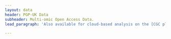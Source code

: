 ```yaml
---
layout: data
header: PGP-UK Data
subheader: Multi-omic Open Access Data.
lead_paragraph: 'Also available for cloud-based analysis on the [CGC platform]((https://docs.cancergenomicscloud.org/docs/personal-genome-project-uk-pgp-uk-pilot-dataset)) hosted by Seven Bridges Genomics and the [deploit platform](https://lifebit.ai/deploit) hosted by Lifebit.'

---
```

